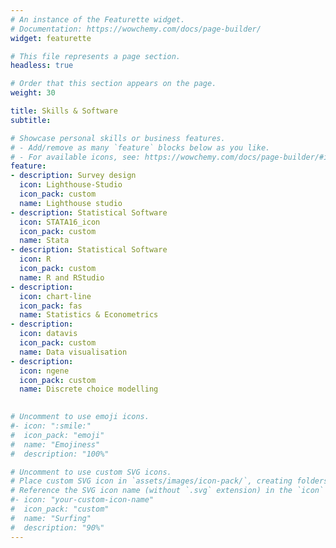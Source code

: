 ```yaml
---
# An instance of the Featurette widget.
# Documentation: https://wowchemy.com/docs/page-builder/
widget: featurette

# This file represents a page section.
headless: true

# Order that this section appears on the page.
weight: 30

title: Skills & Software
subtitle:

# Showcase personal skills or business features.
# - Add/remove as many `feature` blocks below as you like.
# - For available icons, see: https://wowchemy.com/docs/page-builder/#icons
feature:
- description: Survey design
  icon: Lighthouse-Studio
  icon_pack: custom
  name: Lighthouse studio
- description: Statistical Software
  icon: STATA16_icon
  icon_pack: custom
  name: Stata
- description: Statistical Software
  icon: R
  icon_pack: custom
  name: R and RStudio
- description: 
  icon: chart-line
  icon_pack: fas
  name: Statistics & Econometrics
- description: 
  icon: datavis
  icon_pack: custom
  name: Data visualisation
- description: 
  icon: ngene
  icon_pack: custom
  name: Discrete choice modelling
  

# Uncomment to use emoji icons.
#- icon: ":smile:"
#  icon_pack: "emoji"
#  name: "Emojiness"
#  description: "100%"  

# Uncomment to use custom SVG icons.
# Place custom SVG icon in `assets/images/icon-pack/`, creating folders if necessary.
# Reference the SVG icon name (without `.svg` extension) in the `icon` field.
#- icon: "your-custom-icon-name"
#  icon_pack: "custom"
#  name: "Surfing"
#  description: "90%"
---
```

